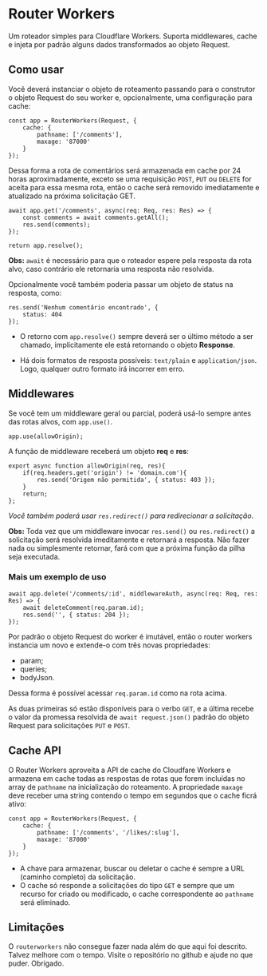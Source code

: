 # Router Workers

Um roteador simples para Cloudflare Workers. Suporta middlewares, cache e injeta por padrão alguns dados transformados ao objeto Request.

## Como usar

Você deverá instanciar o objeto de roteamento passando para o construtor o objeto Request do seu worker e, opcionalmente, uma configuração para cache:

```
const app = RouterWorkers(Request, {
    cache: {
        pathname: ['/comments'],
        maxage: '87000'
    }
});
```
Dessa forma a rota de comentários será armazenada em cache por 24 horas aproximadamente, exceto se uma requisição `POST`, `PUT` ou `DELETE` for aceita para essa mesma rota, então o cache será removido imediatamente e atualizado na próxima solicitação GET.

```
await app.get('/comments', async(req: Req, res: Res) => {
    const comments = await comments.getAll();
    res.send(comments);
});

return app.resolve();
```
**Obs:** `await` é necessário para que o roteador espere pela resposta da rota alvo, caso contrário ele retornaria uma resposta não resolvida.

Opcionalmente você também poderia passar um objeto de status na resposta, como:

```
res.send('Nenhum comentário encontrado', {
    status: 404
});
```
* O retorno com `app.resolve()` sempre deverá ser o último método a ser chamado, implicitamente ele está retornando o objeto **Response**. 

* Há dois formatos de resposta possíveis: `text/plain` e `application/json`. Logo, qualquer outro formato irá incorrer em erro.

## Middlewares

Se você tem um middleware geral ou parcial, poderá usá-lo sempre antes das rotas alvos, com `app.use()`.

```
app.use(allowOrigin);
```
A função de middleware receberá um objeto **req** e **res**:

```
export async function allowOrigin(req, res){
    if(req.headers.get('origin') != 'domain.com'){
        res.send('Origem não permitida', { status: 403 });
    }
    return;
};
```
*Você também poderá usar `res.redirect()` para redirecionar a solicitação*.

**Obs:** Toda vez que um middleware invocar `res.send()` ou `res.redirect()` a solicitação será resolvida imeditamente e retornará a resposta. Não fazer nada ou simplesmente retornar, fará com que a próxima função da pilha seja executada.

### Mais um exemplo de uso

```
await app.delete('/comments/:id', middlewareAuth, async(req: Req, res: Res) => {
    await deleteComment(req.param.id);
    res.send('', { status: 204 });
});
```
Por padrão o objeto Request do worker é imutável, então o router workers instancia um novo e extende-o com três novas propriedades:

* param;
* queries;
* bodyJson. 

Dessa forma é possível acessar `req.param.id` como na rota acima.

As duas primeiras só estão disponíveis para o verbo `GET`, e a última recebe o valor da promessa resolvida de `await request.json()` padrão do objeto Request para solicitações `PUT` e `POST`.

## Cache API

O Router Workers aproveita a API de cache do Cloudfare Workers e armazena em cache todas as respostas de rotas que forem incluídas no array de `pathname` na inicialização do roteamento. A propriedade `maxage` deve receber uma string contendo o tempo em segundos que o cache ficrá ativo:

```
const app = RouterWorkers(Request, {
    cache: {
        pathname: ['/comments', '/likes/:slug'],
        maxage: '87000'
    }
});
```
* A chave para armazenar, buscar ou deletar o cache é sempre a URL (caminho completo) da solicitação.
* O cache só responde a solicitações do tipo `GET` e sempre que um recurso for criado ou modificado, o cache correspondente ao `pathname` será eliminado.

## Limitações
O `routerworkers` não consegue fazer nada além do que aqui foi descrito. Talvez melhore com o tempo. Visite o repositório no github e ajude no que puder. Obrigado. 






